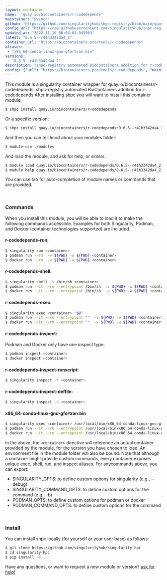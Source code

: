 ```yaml
---
layout: container
name:  "quay.io/biocontainers/r-codedepends"
maintainer: "@vsoch"
github: "https://github.com/singularityhub/shpc-registry/blob/main/quay.io/biocontainers/r-codedepends/container.yaml"
config_url: "https://raw.githubusercontent.com/singularityhub/shpc-registry/main/quay.io/biocontainers/r-codedepends/container.yaml"
updated_at: "2022-11-10 00:04:03.945903"
latest: "0.6.5--r41h3342da4_2"
container_url: "https://biocontainers.pro/tools/r-codedepends"
aliases:
 - "x86_64-conda-linux-gnu-gfortran.bin"
versions:
 - "0.6.5--r41h3342da4_2"
description: "shpc-registry automated BioContainers addition for r-codedepends"
config: {"url": "https://biocontainers.pro/tools/r-codedepends", "maintainer": "@vsoch", "description": "shpc-registry automated BioContainers addition for r-codedepends", "latest": {"0.6.5--r41h3342da4_2": "sha256:ed3a17cddd3f3c638dd7df5bb0263f0327ef562c9342ee60f7197b9839def380"}, "tags": {"0.6.5--r41h3342da4_2": "sha256:ed3a17cddd3f3c638dd7df5bb0263f0327ef562c9342ee60f7197b9839def380"}, "docker": "quay.io/biocontainers/r-codedepends", "aliases": {"x86_64-conda-linux-gnu-gfortran.bin": "/usr/local/bin/x86_64-conda-linux-gnu-gfortran.bin"}}
---
```


This module is a singularity container wrapper for quay.io/biocontainers/r-codedepends.
shpc-registry automated BioContainers addition for r-codedepends
After [installing shpc](#install) you will want to install this container module:


```bash
$ shpc install quay.io/biocontainers/r-codedepends
```

Or a specific version:

```bash
$ shpc install quay.io/biocontainers/r-codedepends:0.6.5--r41h3342da4_2
```

And then you can tell lmod about your modules folder:

```bash
$ module use ./modules
```

And load the module, and ask for help, or similar.

```bash
$ module load quay.io/biocontainers/r-codedepends/0.6.5--r41h3342da4_2
$ module help quay.io/biocontainers/r-codedepends/0.6.5--r41h3342da4_2
```

You can use tab for auto-completion of module names or commands that are provided.

<br>

### Commands

When you install this module, you will be able to load it to make the following commands accessible.
Examples for both Singularity, Podman, and Docker (container technologies supported) are included.

#### r-codedepends-run:

```bash
$ singularity run <container>
$ podman run --rm  -v ${PWD} -w ${PWD} <container>
$ docker run --rm  -v ${PWD} -w ${PWD} <container>
```

#### r-codedepends-shell:

```bash
$ singularity shell -s /bin/sh <container>
$ podman run --it --rm --entrypoint /bin/sh  -v ${PWD} -w ${PWD} <container>
$ docker run --it --rm --entrypoint /bin/sh  -v ${PWD} -w ${PWD} <container>
```

#### r-codedepends-exec:

```bash
$ singularity exec <container> "$@"
$ podman run --it --rm --entrypoint ""  -v ${PWD} -w ${PWD} <container> "$@"
$ docker run --it --rm --entrypoint ""  -v ${PWD} -w ${PWD} <container> "$@"
```

#### r-codedepends-inspect:

Podman and Docker only have one inspect type.

```bash
$ podman inspect <container>
$ docker inspect <container>
```

#### r-codedepends-inspect-runscript:

```bash
$ singularity inspect -r <container>
```

#### r-codedepends-inspect-deffile:

```bash
$ singularity inspect -d <container>
```


#### x86_64-conda-linux-gnu-gfortran.bin

```bash
$ singularity exec <container> /usr/local/bin/x86_64-conda-linux-gnu-gfortran.bin
$ podman run --it --rm --entrypoint /usr/local/bin/x86_64-conda-linux-gnu-gfortran.bin   -v ${PWD} -w ${PWD} <container> -c " $@"
$ docker run --it --rm --entrypoint /usr/local/bin/x86_64-conda-linux-gnu-gfortran.bin   -v ${PWD} -w ${PWD} <container> -c " $@"
```



In the above, the `<container>` directive will reference an actual container provided
by the module, for the version you have chosen to load. An environment file in the
module folder will also be bound. Note that although a container
might provide custom commands, every container exposes unique exec, shell, run, and
inspect aliases. For anycommands above, you can export:

 - SINGULARITY_OPTS: to define custom options for singularity (e.g., --debug)
 - SINGULARITY_COMMAND_OPTS: to define custom options for the command (e.g., -b)
 - PODMAN_OPTS: to define custom options for podman or docker
 - PODMAN_COMMAND_OPTS: to define custom options for the command

<br>

### Install

You can install shpc locally (for yourself or your user base) as follows:

```bash
$ git clone https://github.com/singularityhub/singularity-hpc
$ cd singularity-hpc
$ pip install -e .
```

Have any questions, or want to request a new module or version? [ask for help!](https://github.com/singularityhub/singularity-hpc/issues)